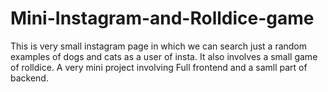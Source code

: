 # Mini-Instagram-and-Rolldice-game
This is very small instagram page in which we can search just a random examples of dogs and cats as a user of insta.
It also involves a small game of rolldice.
A very mini project involving Full frontend and a samll part of backend.

